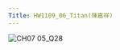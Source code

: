 ```yaml
---
Title: HW1109_06_Titan(陳嘉祥)
---
```


![CH07 05_Q28](https://github.com/user-attachments/assets/76bab6ad-b94a-40e8-bf42-e0652bb8b402)

